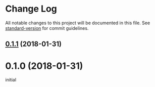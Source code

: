 # Change Log

All notable changes to this project will be documented in this file. See [standard-version](https://github.com/conventional-changelog/standard-version) for commit guidelines.

<a name="0.1.1"></a>
## [0.1.1](https://github.com/FlynnLeeGit/config-brick/compare/v0.1.0...v0.1.1) (2018-01-31)



<a name="0.1.0"></a>
# 0.1.0 (2018-01-31)
initial